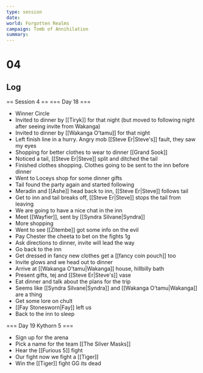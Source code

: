 ```yaml
---
type: session
date:
world: Forgotten Realms
campaign: Tomb of Annihilation
summary:
---
```


# 04

## Log
== Session 4 ==
=== Day 18 ===
* Winner Circle
* Invited to dinner by [[Tiryk]] for that night (but moved to following night after seeing invite from Wakanga)
* Invited to dinner by [[Wakanga O’tamu]] for that night 
* Left finish line in a hurry. Angry mob [[Steve Er|Steve's]] fault, they saw my eyes
* Shopping for better clothes to wear to dinner [[Grand Sook]]
* Noticed a tail, [[Steve Er|Steve]] split and ditched the tail
* Finished clothes shopping. Clothes going to be sent to the inn before dinner
* Went to Loceys shop for some dinner gifts 
* Tail found the party again and started following  
* Meradin and [[Ashe]] head back to inn, [[Steve Er|Steve]] follows tail
* Get to inn and tail breaks off, [[Steve Er|Steve]] stops the tail from leaving 
* We are going to have a nice chat in the inn
* Meet [[Wayfier]], sent by [[Syndra Silvane|Syndra]] 
* More shopping
* Went to see [[Zitembe]] got some info on the evil 
* Pay Chester the cheeta to bet on the fights 1g
* Ask directions to dinner, invite will lead the way
* Go back to the inn 
* Get dressed in fancy new clothes get a [[fancy coin pouch]] too
* Invite glows and we head out to dinner
* Arrive at [[Wakanga O’tamu|Wakanga]] house, hillbilly bath 
* Present gifts, tej and [[Steve Er|Steve's]] vase
* Eat dinner and talk about the plans for the trip
* Seems like [[Syndra Silvane|Syndra]] and [[Wakanga O’tamu|Wakanga]] are a thing
* Get some lore on chult
* [[Fay Stonesworn|Fay]] left us 
* Back to the inn to sleep

=== Day 19 Kythorn 5 ===
* Sign up for the arena
* Pick a name for the team [[The Silver Masks]]
* Hear the [[Furious 5]]  fight 
* Our fight now we fight a [[Tiger]]
* Win the [[Tiger]] fight GG its dead
